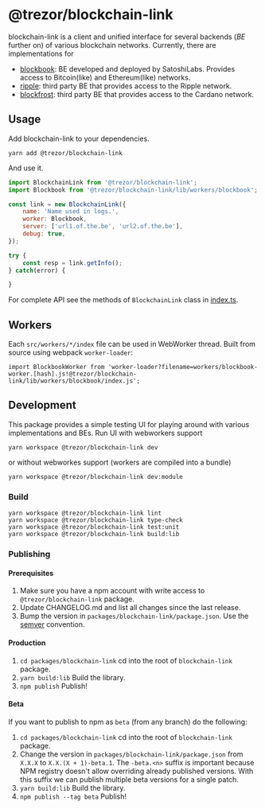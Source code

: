 # @trezor/blockchain-link

blockchain-link is a client and unified interface for several backends (_BE_ further on) of various blockchain networks. Currently, there are implementations for

-   [blockbook](https://github.com/trezor/blockbook): BE developed and deployed by SatoshiLabs. Provides access to Bitcoin(like) and Ethereum(like) networks.
-   [ripple](https://xrpl.org/): third party BE that provides access to the Ripple network.
-   [blockfrost](https://blockfrost.io): third party BE that provides access to the Cardano network.

## Usage

Add blockchain-link to your dependencies.

```shell
yarn add @trezor/blockchain-link
```

And use it.

```javascript
import BlockchainLink from '@trezor/blockchain-link';
import Blockbook from '@trezor/blockchain-link/lib/workers/blockbook';

const link = new BlockchainLink({
    name: 'Name used in logs.',
    worker: Blockbook,
    server: ['url1.of.the.be', 'url2.of.the.be'],
    debug: true,
});

try {
    const resp = link.getInfo();
} catch(error) {

}
```

For complete API see the methods of `BlockchainLink` class in [index.ts](./src/index.ts).

## Workers
Each `src/workers/*/index` file can be used in WebWorker thread.
Built from source using webpack `worker-loader`:

```
import BlockbookWorker from 'worker-loader?filename=workers/blockbook-worker.[hash].js!@trezor/blockchain-link/lib/workers/blockbook/index.js';
```

## Development

This package provides a simple testing UI for playing around with various implementations and BEs.
Run UI with webworkers support

```shell
yarn workspace @trezor/blockchain-link dev
```
or without webworkes support (workers are compiled into a bundle)
```shell
yarn workspace @trezor/blockchain-link dev:module
```


### Build

```
yarn workspace @trezor/blockchain-link lint
yarn workspace @trezor/blockchain-link type-check
yarn workspace @trezor/blockchain-link test:unit
yarn workspace @trezor/blockchain-link build:lib
```

### Publishing

#### Prerequisites

1. Make sure you have a npm account with write access to `@trezor/blockchain-link` package.
1. Update CHANGELOG.md and list all changes since the last release.
1. Bump the version in `packages/blockchain-link/package.json`. Use the [semver](https://semver.org/) convention.

#### Production

1. `cd packages/blockchain-link` cd into the root of `blockchain-link` package.
1. `yarn build:lib` Build the library.
1. `npm publish` Publish!

#### Beta

If you want to publish to npm as `beta` (from any branch) do the following:

1. `cd packages/blockchain-link` cd into the root of `blockchain-link` package.
1. Change the version in `packages/blockchain-link/package.json` from `X.X.X` to `X.X.(X + 1)-beta.1`.
   The `-beta.<n>` suffix is important because NPM registry doesn't allow overriding already published versions.
   With this suffix we can publish multiple beta versions for a single patch.
1. `yarn build:lib` Build the library.
1. `npm publish --tag beta` Publish!
